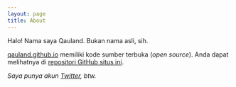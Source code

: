 ```yaml
---
layout: page
title: About
---
```


Halo! Nama saya Qauland. Bukan nama asli, sih.

[qauland.github.io](<https://qauland.github.io>) memiliki kode sumber terbuka (*open source*).
Anda dapat melihatnya di [repositori GitHub situs ini](<https://github.com/qauland/qauland.github.io>).

*Saya punya akun [Twitter](<https://twitter.com/qauland>), btw.*
